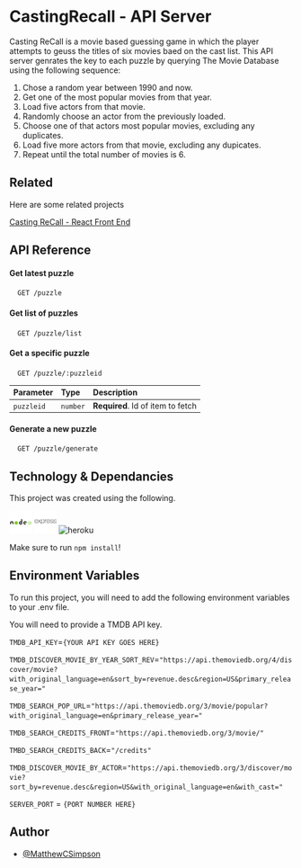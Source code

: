 
# CastingRecall - API Server 

Casting ReCall is a movie based guessing game in which the player attempts to geuss the titles of six movies baed on the cast list. 
This API server genrates the key to each puzzle by querying The Movie Database using the following sequence:

1. Chose a random year between 1990 and now.
2. Get one of the most popular movies from that year.
3. Load five actors from that movie. 
4. Randomly choose an actor from the previously loaded.
5. Choose one of that actors most popular movies, excluding any duplicates.
6. Load five more actors from that movie, excluding any dupicates.
7. Repeat until the total number of movies is 6. 


## Related

Here are some related projects

[Casting ReCall - React Front End](https://github.com/matthewcsimpson/castingrecall-frontend)

## API Reference

#### Get latest puzzle

```http
  GET /puzzle
```

#### Get list of puzzles

```http
  GET /puzzle/list
```

#### Get a specific puzzle 

```http
  GET /puzzle/:puzzleid
```

| Parameter | Type     | Description                       |
| :-------- | :------- | :-------------------------------- |
| `puzzleid`| `number` | **Required**. Id of item to fetch |


#### Generate a new puzzle 

```http
  GET /puzzle/generate
```
## Technology & Dependancies 

This project was created using the following. 

<img src="https://raw.githubusercontent.com/devicons/devicon/master/icons/nodejs/nodejs-original-wordmark.svg" alt="nodejs" width="40" height="40" />
<img src="https://raw.githubusercontent.com/devicons/devicon/master/icons/express/express-original-wordmark.svg" alt="express" width="40" height="40" />
<img src="https://www.vectorlogo.zone/logos/heroku/heroku-icon.svg" alt="heroku" width="40" height="40" />

Make sure to run `npm install`!
    
## Environment Variables

To run this project, you will need to add the following environment variables to your .env file.  

You will need to provide a TMDB API key.

`TMDB_API_KEY`=`{YOUR API KEY GOES HERE}`

`TMDB_DISCOVER_MOVIE_BY_YEAR_SORT_REV`=`"https://api.themoviedb.org/4/discover/movie?with_original_language=en&sort_by=revenue.desc&region=US&primary_release_year="`

`TMDB_SEARCH_POP_URL`=`"https://api.themoviedb.org/3/movie/popular?with_original_language=en&primary_release_year="`

`TMDB_SEARCH_CREDITS_FRONT`=`"https://api.themoviedb.org/3/movie/"`

`TMBD_SEARCH_CREDITS_BACK`=`"/credits"`

`TMDB_DISCOVER_MOVIE_BY_ACTOR`=`"https://api.themoviedb.org/3/discover/movie?sort_by=revenue.desc&region=US&with_original_language=en&with_cast="`

`SERVER_PORT` = `{PORT NUMBER HERE}`
## Author

- [@MatthewCSimpson](https://www.github.com/matthewcsimpson)

